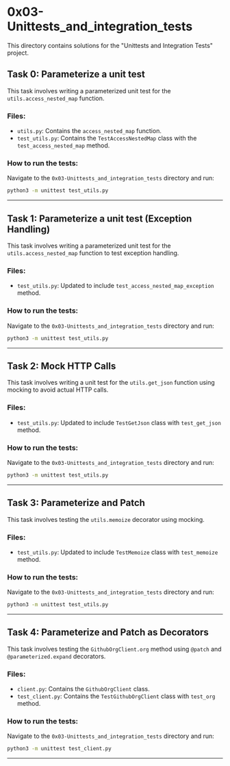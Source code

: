# 0x03-Unittests_and_integration_tests

This directory contains solutions for the "Unittests and Integration Tests" project.

## Task 0: Parameterize a unit test

This task involves writing a parameterized unit test for the `utils.access_nested_map` function.

### Files:
- `utils.py`: Contains the `access_nested_map` function.
- `test_utils.py`: Contains the `TestAccessNestedMap` class with the `test_access_nested_map` method.

### How to run the tests:
Navigate to the `0x03-Unittests_and_integration_tests` directory and run:
```bash
python3 -m unittest test_utils.py
```
---
## Task 1: Parameterize a unit test (Exception Handling)

This task involves writing a parameterized unit test for the `utils.access_nested_map` function to test exception handling.

### Files:
- `test_utils.py`: Updated to include `test_access_nested_map_exception` method.

### How to run the tests:
Navigate to the `0x03-Unittests_and_integration_tests` directory and run:
```bash
python3 -m unittest test_utils.py
```
---
## Task 2: Mock HTTP Calls

This task involves writing a unit test for the `utils.get_json` function using mocking to avoid actual HTTP calls.

### Files:
- `test_utils.py`: Updated to include `TestGetJson` class with `test_get_json` method.

### How to run the tests:
Navigate to the `0x03-Unittests_and_integration_tests` directory and run:
```bash
python3 -m unittest test_utils.py
```
---
## Task 3: Parameterize and Patch

This task involves testing the `utils.memoize` decorator using mocking.

### Files:
- `test_utils.py`: Updated to include `TestMemoize` class with `test_memoize` method.

### How to run the tests:
Navigate to the `0x03-Unittests_and_integration_tests` directory and run:
```bash
python3 -m unittest test_utils.py
```
---
## Task 4: Parameterize and Patch as Decorators

This task involves testing the `GithubOrgClient.org` method using `@patch` and `@parameterized.expand` decorators.

### Files:
- `client.py`: Contains the `GithubOrgClient` class.
- `test_client.py`: Contains the `TestGithubOrgClient` class with `test_org` method.

### How to run the tests:
Navigate to the `0x03-Unittests_and_integration_tests` directory and run:
```bash
python3 -m unittest test_client.py
```
---

